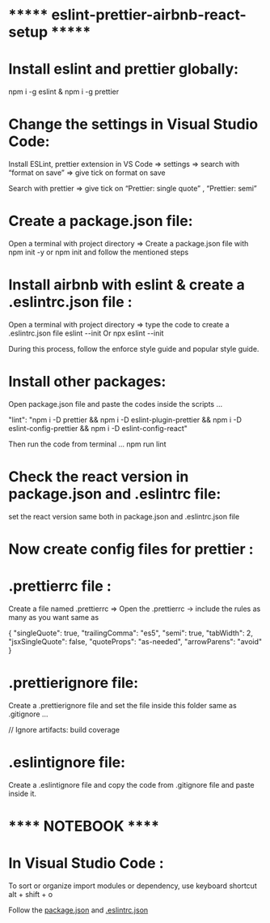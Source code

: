 # ***** eslint-prettier-airbnb-react-setup ***** #

# Install eslint and prettier globally:
npm i -g eslint & npm i -g prettier

# Change the settings in Visual Studio Code:
Install ESLint, prettier extension in VS Code ⇒ settings ⇒ search with “format on save” ⇒ give tick on format on save 

Search with prettier ⇒ give tick on “Prettier: single quote” , “Prettier: semi” 

# Create a package.json file:
Open a terminal with project directory ⇒ Create a package.json file with npm init -y or npm init and follow the mentioned steps 

# Install airbnb with eslint & create a .eslintrc.json file :
Open a terminal with project directory ⇒ type the code to create a .eslintrc.json file 
eslint --init
Or 
npx eslint --init

During this process, follow the enforce style guide and popular style guide.

# Install other packages:
Open package.json file and paste the codes inside the scripts …
 
"lint": "npm i -D prettier && npm i -D eslint-plugin-prettier && npm i -D eslint-config-prettier && npm i -D eslint-config-react"

Then run the code from terminal ...
npm run lint

# Check the react version in package.json and .eslintrc file:
set the react version same both in package.json and .eslintrc.json file

# Now create config files for prettier :
# .prettierrc file :
Create a file named .prettierrc ⇒ Open the .prettierrc → include the rules as many as you want same as 

{
    "singleQuote": true,
    "trailingComma": "es5",
    "semi": true,
    "tabWidth": 2,
    "jsxSingleQuote": false,
    "quoteProps": "as-needed",
    "arrowParens": "avoid"
}

# .prettierignore file:
Create a .prettierignore file and set the file inside this folder same as .gitignore …

// Ignore artifacts:
build
coverage 

# .eslintignore file:
Create a .eslintignore file and copy the code from .gitignore file and paste inside it.

# **** NOTEBOOK **** #
# In Visual Studio Code :
To sort or organize import modules or dependency, use keyboard shortcut alt + shift + o

Follow the <a href="https://github.com/Mozahedul/setup-eslint-airbnb-prettier_in_react/blob/main/package.json">package.json</a> 
and <a href="https://github.com/Mozahedul/setup-eslint-airbnb-prettier_in_react/blob/main/.eslintrc.json">.eslintrc.json</a>


 
